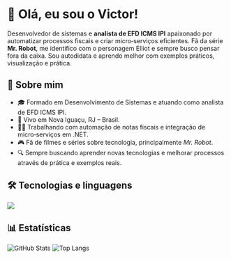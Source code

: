 # 👋 Olá, eu sou o Victor!

Desenvolvedor de sistemas e **analista de EFD ICMS IPI** apaixonado por automatizar processos fiscais e criar micro‑serviços eficientes. Fã da série **Mr. Robot**, me identifico com o personagem Elliot e sempre busco pensar fora da caixa. Sou autodidata e aprendo melhor com exemplos práticos, visualização e prática.

## 🧐 Sobre mim

- 🎓 Formado em Desenvolvimento de Sistemas e atuando como analista de EFD ICMS IPI.
- 🏡 Vivo em Nova Iguaçu, RJ – Brasil.
- 🧑‍💻 Trabalhando com automação de notas fiscais e integração de micro‑serviços em .NET.
- 🎮 Fã de filmes e séries sobre tecnologia, principalmente *Mr. Robot*.
- 🔍 Sempre buscando aprender novas tecnologias e melhorar processos através de prática e exemplos reais.

## 🛠️ Tecnologias e linguagens

<p align="left">
  <img src="https://skillicons.dev/icons?i=csharp,dotnet,js,nodejs,html,css,python,sql,git,docker,azure,vscode&perline=6" />
</p>

## 📊 Estatísticas

![GitHub Stats](https://github-readme-stats.vercel.app/api?username=Vickiing&show_icons=true&theme=radical)
![Top Langs](https://github-readme-stats.vercel.app/api/top-langs/?username=Vickiing&layout=compact&theme=radical)

<!-- 
Você pode adicionar mais seções como "Projetos em destaque" ou "Como me encontrar".
-->
